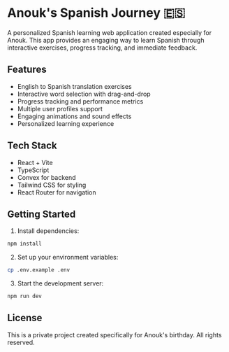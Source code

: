 # Anouk's Spanish Journey 🇪🇸

A personalized Spanish learning web application created especially for Anouk. This app provides an engaging way to learn Spanish through interactive exercises, progress tracking, and immediate feedback.

## Features

- English to Spanish translation exercises
- Interactive word selection with drag-and-drop
- Progress tracking and performance metrics
- Multiple user profiles support
- Engaging animations and sound effects
- Personalized learning experience

## Tech Stack

- React + Vite
- TypeScript
- Convex for backend
- Tailwind CSS for styling
- React Router for navigation

## Getting Started

1. Install dependencies:
```bash
npm install
```

2. Set up your environment variables:
```bash
cp .env.example .env
```

3. Start the development server:
```bash
npm run dev
```

## License

This is a private project created specifically for Anouk's birthday. All rights reserved.
